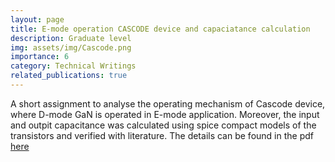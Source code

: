 ```yaml
---
layout: page
title: E-mode operation CASCODE device and capaciatance calculation
description: Graduate level
img: assets/img/Cascode.png
importance: 6
category: Technical Writings
related_publications: true
---
```


A short assignment to analyse the operating mechanism of Cascode device, where D-mode GaN is operated in E-mode application. Moreover, the input and outpit capacitance was calculated using spice compact models of the transistors and verified with literature.  The details can be found in the pdf [here][LINK]



[LINK]:https://drive.google.com/file/d/1DNhT07Jk0oT71ET7dUg2ZsKJE1Uk8lT2/view?usp=sharing